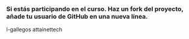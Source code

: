 ### Si estás participando en el curso. Haz un fork del proyecto, añade tu usuario de GitHub en una nueva línea.

l-gallegos
attainettech